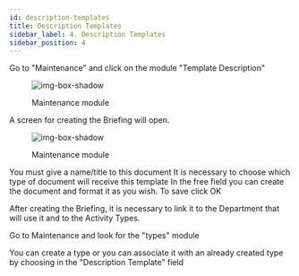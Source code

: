 ```yaml
---
id: description-templates
title: Description Templates
sidebar_label: 4. Description Templates
sidebar_position: 4
---
```



Go to "Maintenance" and click on the module "Template Description"

<figure>

![img-box-shadow](/img/university/description.png) 
<figcaption>Maintenance module</figcaption>
</figure>


A screen for creating the Briefing will open.

<figure>

![img-box-shadow](/img/university/description.templates.png) 
<figcaption>Maintenance module</figcaption>
</figure>


You must give a name/title to this document
It is necessary to choose which type of document will receive this template
In the free field you can create the document and format it as you wish.
To save click OK

After creating the Briefing, it is necessary to link it to the Department that will use it and to the Activity Types.

Go to Maintenance and look for the "types" module


You can create a type or you can associate it with an already created type by choosing in the "Description Template" field
